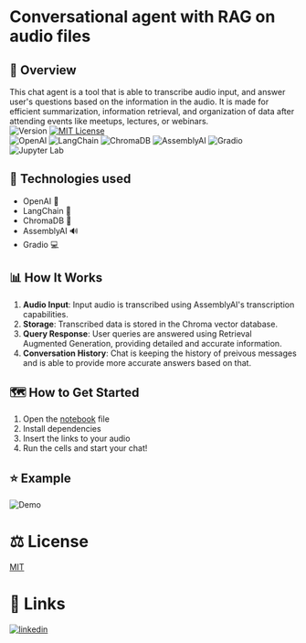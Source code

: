 # Conversational agent with RAG on audio files

## :rocket: Overview
This chat agent is a tool that is able to transcribe audio input, and answer user's questions based on the information in the audio. It is made for efficient summarization, information retrieval, and organization of data after attending events like meetups, lectures, or webinars.\
![Version](https://img.shields.io/badge/Version-1.0-blue.svg)
[![MIT License](https://img.shields.io/badge/License-MIT-green.svg)](https://choosealicense.com/licenses/mit/) \
![OpenAI](https://img.shields.io/badge/OpenAI-gpt3.5_turbo-F96854)
![LangChain](https://img.shields.io/badge/LangChain-0.0.316-4BC51D)
![ChromaDB](https://img.shields.io/badge/ChromaDB-0.4.15-7755CC)
![AssemblyAI](https://img.shields.io/badge/AssemblyAI-0.19.0-58A6FF)
![Gradio](https://img.shields.io/badge/Gradio-4.5.0-FF6F61)
![Jupyter Lab](https://img.shields.io/badge/Jupyter%20Lab-IDE-F37626)

## :toolbox: Technologies used
- OpenAI :robot:
- LangChain :link:
- ChromaDB :floppy_disk:
- AssemblyAI :loud_sound:
- Gradio :computer:
  
## :bar_chart: How It Works
1. **Audio Input**: Input audio is transcribed using AssemblyAI's transcription capabilities.
2. **Storage**: Transcribed data is stored in the Chroma vector database.
3. **Query Response**: User queries are answered using Retrieval Augmented Generation, providing detailed and accurate information.
4. **Conversation History**: Chat is keeping the history of preivous messages and is able to provide more accurate answers based on that.

## :world_map: How to Get Started
1. Open the [notebook](https://github.com/Logisx/audio-conversational-agent/blob/main/audio_conversational_agent.ipynb) file
2. Install dependencies
3. Insert the links to your audio
4. Run the cells and start your chat!

## :star: Example
![Demo](https://github.com/Logisx/audio-conversational-agent/blob/main/assets/chat_showcase.gif?raw=true)

# ⚖️ License

[MIT](https://choosealicense.com/licenses/mit/)


# 🔗 Links
[![linkedin](https://img.shields.io/badge/linkedin-0A66C2?style=for-the-badge&logo=linkedin&logoColor=white)](https://www.linkedin.com/in/aleksandrshishkov)